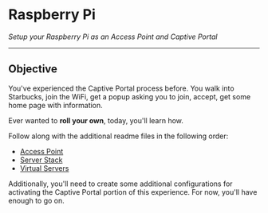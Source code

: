 # Raspberry Pi

*Setup your Raspberry Pi as an Access Point and Captive Portal*

---

## Objective

You've experienced the Captive Portal process before. You walk into Starbucks, join the WiFi, get a popup asking you to join, accept, get some home page with information.

Ever wanted to **roll your own**, today, you'll learn how.

Follow along with the additional readme files in the following order:

* [Access Point](https://github.com/32teeth/Raspberry-Pi-Access-Point-Captive-Portal/blob/master/Raspberry%20Pi%20-%20Access%20Point.md)
* [Server Stack](https://github.com/32teeth/Raspberry-Pi-Access-Point-Captive-Portal/blob/master/Raspberry%20Pi%20-%20Apache%20MySQL%20PHP%20Wordpress.md)
* [Virtual Servers](https://github.com/32teeth/Raspberry-Pi-Access-Point-Captive-Portal/blob/master/Raspberry%20Pi%20-%20Virtual%20Hosts.md)

Additionally, you'll need to create some additional configurations for activating the Captive Portal portion of this experience. For now, you'll have enough to go on.
